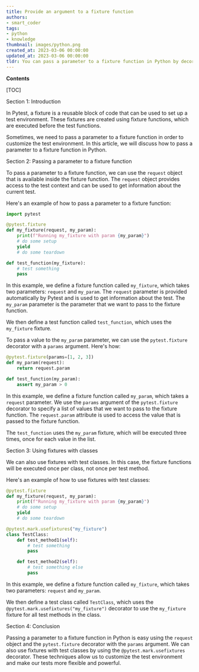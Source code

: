 ```yaml
---
title: Provide an argument to a fixture function
authors:
- smart_coder
tags:
- python
- knowledge
thumbnail: images/python.png
created_at: 2023-03-06 00:00:00
updated_at: 2023-03-06 00:00:00
tldr: You can pass a parameter to a fixture function in Python by decorating the test function with a pytest.mark.parametrize annotation that specifies the parameter value.
---
```


**Contents**

[TOC]

Section 1: Introduction

In Pytest, a fixture is a reusable block of code that can be used to set up a test environment. These fixtures are created using fixture functions, which are executed before the test functions.

Sometimes, we need to pass a parameter to a fixture function in order to customize the test environment. In this article, we will discuss how to pass a parameter to a fixture function in Python.

Section 2: Passing a parameter to a fixture function

To pass a parameter to a fixture function, we can use the `request` object that is available inside the fixture function. The `request` object provides access to the test context and can be used to get information about the current test.

Here's an example of how to pass a parameter to a fixture function:

```python
import pytest

@pytest.fixture
def my_fixture(request, my_param):
    print(f"Running my_fixture with param {my_param}")
    # do some setup
    yield
    # do some teardown

def test_function(my_fixture):
    # test something
    pass
```

In this example, we define a fixture function called `my_fixture`, which takes two parameters: `request` and `my_param`. The `request` parameter is provided automatically by Pytest and is used to get information about the test. The `my_param` parameter is the parameter that we want to pass to the fixture function.

We then define a test function called `test_function`, which uses the `my_fixture` fixture.

To pass a value to the `my_param` parameter, we can use the `pytest.fixture` decorator with a `params` argument. Here's how:

```python
@pytest.fixture(params=[1, 2, 3])
def my_param(request):
    return request.param

def test_function(my_param):
    assert my_param > 0
```

In this example, we define a fixture function called `my_param`, which takes a `request` parameter. We use the `params` argument of the `pytest.fixture` decorator to specify a list of values that we want to pass to the fixture function. The `request.param` attribute is used to access the value that is passed to the fixture function.

The `test_function` uses the `my_param` fixture, which will be executed three times, once for each value in the list.

Section 3: Using fixtures with classes

We can also use fixtures with test classes. In this case, the fixture functions will be executed once per class, not once per test method.

Here's an example of how to use fixtures with test classes:

```python
@pytest.fixture
def my_fixture(request, my_param):
    print(f"Running my_fixture with param {my_param}")
    # do some setup
    yield
    # do some teardown

@pytest.mark.usefixtures("my_fixture")
class TestClass:
    def test_method1(self):
        # test something
        pass

    def test_method2(self):
        # test something else
        pass
```

In this example, we define a fixture function called `my_fixture`, which takes two parameters: `request` and `my_param`.

We then define a test class called `TestClass`, which uses the `@pytest.mark.usefixtures("my_fixture")` decorator to use the `my_fixture` fixture for all test methods in the class.

Section 4: Conclusion

Passing a parameter to a fixture function in Python is easy using the `request` object and the `pytest.fixture` decorator with the `params` argument. We can also use fixtures with test classes by using the `@pytest.mark.usefixtures` decorator. These techniques allow us to customize the test environment and make our tests more flexible and powerful.
